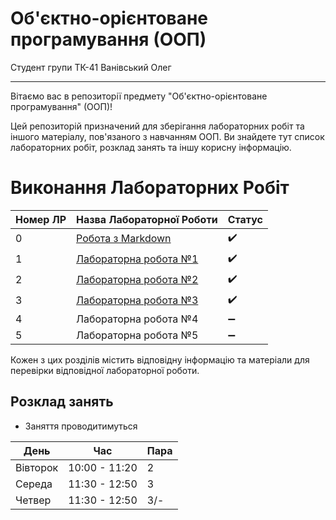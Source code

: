 # Об'єктно-орієнтоване програмування (ООП)
Студент групи ТК-41 Ванівський Олег

---

Вітаємо вас в репозиторії предмету "Об'єктно-орієнтоване програмування" (ООП)!

Цей репозиторій призначений для зберігання лабораторних робіт та іншого матеріалу, пов'язаного з навчанням ООП. Ви знайдете тут список лабораторних робіт, розклад занять та іншу корисну інформацію.

# Виконання Лабораторних Робіт

| Номер ЛР | Назва Лабораторної Роботи | Статус     |
|----------|--------------------------|------------|
| 0        | [Робота з Markdown ](/init/README.md)   | :heavy_check_mark:   |
| 1        | [Лабораторна робота №1](/laba_1/README.md)    | :heavy_check_mark:   |
| 2        | [Лабораторна робота №2](/laba_2/README.MD)    | :heavy_check_mark:   |
| 3        | [Лабораторна робота №3](/laba_3/README.md)    | :heavy_check_mark:   |
| 4        | Лабораторна робота №4    | :heavy_minus_sign: |
| 5        | Лабораторна робота №5    | :heavy_minus_sign: |





Кожен з цих розділів містить відповідну інформацію та матеріали для перевірки відповідної лабораторної роботи.

## Розклад занять

- Заняття проводитимуться 


| День        |        Час      |        Пара      |  
|-------------|-----------------|------------------|
| Вівторок    | 10:00 - 11:20   |         2        |
| Середа      | 11:30 - 12:50   |         3        |
| Четвер      | 11:30 - 12:50   |         3/-      |




